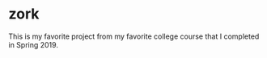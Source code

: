# zork
This is my favorite project from my favorite college course that I completed in Spring 2019.
